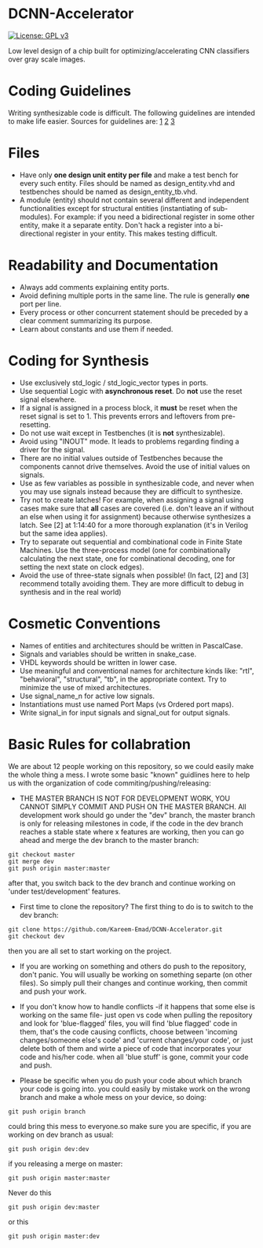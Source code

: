 # DCNN-Accelerator
[![License: GPL v3](https://img.shields.io/badge/License-GPLv3-blue.svg)](https://www.gnu.org/licenses/gpl-3.0)


Low level design of a chip built for optimizing/accelerating CNN classifiers over gray scale images. 

# Coding Guidelines

Writing synthesizable code is difficult. The following guidelines are intended to make life easier. Sources for guidelines are: [1](https://www.alse-fr.com/sites/alse-fr.com/IMG/pdf/vhdl_coding_v4_eng.pdf) [2](https://www.youtube.com/watch?v=XfUOa2wudTs&feature=youtu.be) [3](http://www.tkt.cs.tut.fi/kurssit/50200/S17/Harjoitukset/dcs_vhdl_coding_rules_es_v4_4.pdf)

# Files
- Have only **one design unit entity per file** and make a test bench for every such entity. Files should be named as design_entity.vhd and testbenches should be named as design_entity_tb.vhd.
- A module (entity) should not contain several different and independent functionalities except for structural entities (instantiating of sub-modules). For example: if you need a bidirectional register in some other entity, make it a separate entity. Don't hack a register into a bi-directional register in your entity. This makes testing difficult. 

# Readability and Documentation
- Always add comments explaining entity ports.
- Avoid defining multiple ports in the same line. The rule is generally **one** port per line.
- Every process or other concurrent statement should be preceded by a clear comment summarizing its purpose.
- Learn about constants and use them if needed.

# Coding for Synthesis
- Use exclusively std_logic / std_logic_vector types in ports. 
- Use sequential Logic with **asynchronous reset**. Do **not** use the reset signal elsewhere. 
- If a signal is assigned in a process block, it **must** be reset when the reset signal is set to 1. This prevents errors and leftovers from pre-resetting.
- Do not use wait except in Testbenches (it is **not** synthesizable).
- Avoid using "INOUT" mode. It leads to problems regarding finding a driver for the signal.
- There are no initial values outside of Testbenches because the components cannot drive themselves. Avoid the use of initial values on signals.
-  Use as few variables as possible in synthesizable code, and never when you may use signals instead because they are difficult to synthesize.
- Try not to create latches! For example, when assigning a signal using cases make sure that **all** cases are covered (i.e. don't leave an if without an else when using it for assignment) because otherwise synthesizes a latch. See [2] at 1:14:40 for a more thorough explanation (it's in Verilog but the same idea applies). 
- Try to separate out sequential and combinational code in Finite State Machines. Use the three-process model (one for combinationally calculating the next state, one for combinational decoding, one for setting the next state on clock edges).
- Avoid the use of three-state signals when possible! (In fact, [2] and [3] recommend totally avoiding them. They are more difficult to debug in synthesis and in the real world)

# Cosmetic Conventions
- Names of entities and architectures should be written in PascalCase.
- Signals and variables should be written in snake_case.
- VHDL keywords should be written in lower case.
- Use meaningful and conventional names for architecture kinds like: "rtl", "behavioral", "structural", "tb", in the appropriate context. Try to minimize the use of mixed architectures.
- Use signal_name_n for active low signals.
- Instantiations must use named Port Maps (vs Ordered port maps).
- Write signal_in for input signals and signal_out for output signals.


# Basic Rules for collabration 
We are about 12 people working on this repository, so we could easily make the whole thing a mess. I wrote some basic "known" guidlines here to help us with the organization of code commiting/pushing/releasing:

- THE MASTER BRANCH IS NOT FOR DEVELOPMENT WORK, YOU CANNOT SIMPLY COMMIT AND PUSH ON THE MASTER BRANCH. All development work should go under the "dev" branch, the master branch is only for releasing milestones in code, if the code in the dev branch reaches a stable state where x features are working, then you can go ahead and merge the dev branch to the master branch: 
``` 
git checkout master
git merge dev
git push origin master:master
```
after that, you switch back to the dev branch and continue working on 'under test/development' features.

- First time to clone the repository? The first thing to do is to switch to the dev branch:

```
git clone https://github.com/Kareem-Emad/DCNN-Accelerator.git
git checkout dev
```
then you are all set to start working on the project.

- If you are working on something and others do push to the repository, don't panic. You will usually be working on something separte (on other files). So simply pull their changes and continue working, then commit and push your work.

- If you don't know how to handle conflicts -if it happens that some else is working on the same file- just open vs code when pulling the repository and look for 'blue-flagged' files, you will find 'blue flagged' code in them, that's the code causing conflicts, choose between 'incoming changes/someone else's code' and 'current changes/your code', or just delete both of them and wirte a piece of code that incorporates your code and his/her code. when all 'blue stuff' is gone, commit your code and push.

- Please be specific when you do push your code about which branch your code is going into. you could easily by mistake work on the wrong branch and make a whole mess on your device, so doing:
```
git push origin branch
```
could bring this mess to everyone.so make sure you are specific, if you are working on dev branch as usual:
```
git push origin dev:dev
```
if you releasing a merge on master:
```
git push origin master:master
```

Never do this 
```
git push origin dev:master
```
or this 
```
git push origin master:dev
```
